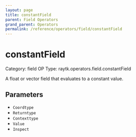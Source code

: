 ```yaml
---
layout: page
title: constantField
parent: Field Operators
grand_parent: Operators
permalink: /reference/operators/field/constantField
---
```


# constantField

Category: field
OP Type: raytk.operators.field.constantField



A float or vector field that evaluates to a constant value.

## Parameters

* `Coordtype`
* `Returntype`
* `Contexttype`
* `Value`
* `Inspect`